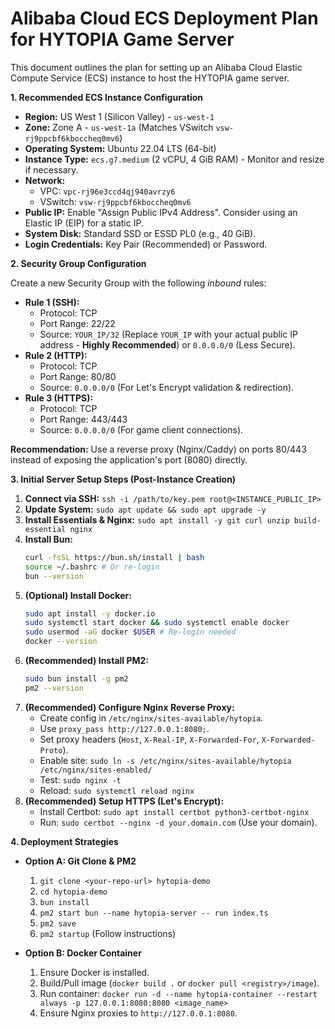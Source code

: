 # Alibaba Cloud ECS Deployment Plan for HYTOPIA Game Server

This document outlines the plan for setting up an Alibaba Cloud Elastic Compute Service (ECS) instance to host the HYTOPIA game server.

**1. Recommended ECS Instance Configuration**

*   **Region:** US West 1 (Silicon Valley) - `us-west-1`
*   **Zone:** Zone A - `us-west-1a` (Matches VSwitch `vsw-rj9ppcbf6kboccheq0mv6`)
*   **Operating System:** Ubuntu 22.04 LTS (64-bit)
*   **Instance Type:** `ecs.g7.medium` (2 vCPU, 4 GiB RAM) - Monitor and resize if necessary.
*   **Network:**
    *   VPC: `vpc-rj96e3ccd4qj940avrzy6`
    *   VSwitch: `vsw-rj9ppcbf6kboccheq0mv6`
*   **Public IP:** Enable "Assign Public IPv4 Address". Consider using an Elastic IP (EIP) for a static IP.
*   **System Disk:** Standard SSD or ESSD PL0 (e.g., 40 GiB).
*   **Login Credentials:** Key Pair (Recommended) or Password.

**2. Security Group Configuration**

Create a new Security Group with the following *inbound* rules:

*   **Rule 1 (SSH):**
    *   Protocol: TCP
    *   Port Range: 22/22
    *   Source: `YOUR_IP/32` (Replace `YOUR_IP` with your actual public IP address - **Highly Recommended**) or `0.0.0.0/0` (Less Secure).
*   **Rule 2 (HTTP):**
    *   Protocol: TCP
    *   Port Range: 80/80
    *   Source: `0.0.0.0/0` (For Let's Encrypt validation & redirection).
*   **Rule 3 (HTTPS):**
    *   Protocol: TCP
    *   Port Range: 443/443
    *   Source: `0.0.0.0/0` (For game client connections).

**Recommendation:** Use a reverse proxy (Nginx/Caddy) on ports 80/443 instead of exposing the application's port (8080) directly.

**3. Initial Server Setup Steps (Post-Instance Creation)**

1.  **Connect via SSH:** `ssh -i /path/to/key.pem root@<INSTANCE_PUBLIC_IP>`
2.  **Update System:** `sudo apt update && sudo apt upgrade -y`
3.  **Install Essentials & Nginx:** `sudo apt install -y git curl unzip build-essential nginx`
4.  **Install Bun:**
    ```bash
    curl -fsSL https://bun.sh/install | bash
    source ~/.bashrc # Or re-login
    bun --version
    ```
5.  **(Optional) Install Docker:**
    ```bash
    sudo apt install -y docker.io
    sudo systemctl start docker && sudo systemctl enable docker
    sudo usermod -aG docker $USER # Re-login needed
    docker --version
    ```
6.  **(Recommended) Install PM2:**
    ```bash
    sudo bun install -g pm2
    pm2 --version
    ```
7.  **(Recommended) Configure Nginx Reverse Proxy:**
    *   Create config in `/etc/nginx/sites-available/hytopia`.
    *   Use `proxy_pass http://127.0.0.1:8080;`.
    *   Set proxy headers (`Host`, `X-Real-IP`, `X-Forwarded-For`, `X-Forwarded-Proto`).
    *   Enable site: `sudo ln -s /etc/nginx/sites-available/hytopia /etc/nginx/sites-enabled/`
    *   Test: `sudo nginx -t`
    *   Reload: `sudo systemctl reload nginx`
8.  **(Recommended) Setup HTTPS (Let's Encrypt):**
    *   Install Certbot: `sudo apt install certbot python3-certbot-nginx`
    *   Run: `sudo certbot --nginx -d your.domain.com` (Use your domain).

**4. Deployment Strategies**

*   **Option A: Git Clone & PM2**
    1.  `git clone <your-repo-url> hytopia-demo`
    2.  `cd hytopia-demo`
    3.  `bun install`
    4.  `pm2 start bun --name hytopia-server -- run index.ts`
    5.  `pm2 save`
    6.  `pm2 startup` (Follow instructions)

*   **Option B: Docker Container**
    1.  Ensure Docker is installed.
    2.  Build/Pull image (`docker build .` or `docker pull <registry>/image`).
    3.  Run container: `docker run -d --name hytopia-container --restart always -p 127.0.0.1:8080:8080 <image_name>`
    4.  Ensure Nginx proxies to `http://127.0.0.1:8080`.